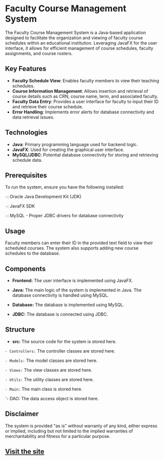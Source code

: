 # Faculty Course Management System

The Faculty Course Management System is a Java-based application designed to facilitate the organization and viewing of faculty course schedules within an educational institution. Leveraging JavaFX for the user interface, it allows for efficient management of course schedules, faculty assignments, and course rosters.

## Key Features

- **Faculty Schedule View**: Enables faculty members to view their teaching schedules.
- **Course Information Management**: Allows insertion and retrieval of course details such as CRN, course name, term, and associated faculty.
- **Faculty Data Entry**: Provides a user interface for faculty to input their ID and retrieve their course schedule.
- **Error Handling**: Implements error alerts for database connectivity and data retrieval issues.

## Technologies

- **Java**: Primary programming language used for backend logic.
- **JavaFX**: Used for creating the graphical user interface.
- **MySQL/JDBC**: Potential database connectivity for storing and retrieving schedule data.

## Prerequisites

To run the system, ensure you have the following installed:

`-`: Oracle Java Development Kit (JDK)

`-`: JavaFX SDK

`-`: MySQL - Proper JDBC drivers for database connectivity

## Usage

Faculty members can enter their ID in the provided text field to view their scheduled courses. The system also supports adding new course schedules to the database.

## Components

- **Frontend:** The user interface is implemented using JavaFX.

- **Java:** The main logic of the system is implemented in Java. The database connectivity is handled using MySQL.

- **Database:** The database is implemented using MySQL.

- **JDBC:** The database is connected using JDBC.

## Structure

- **src:** The source code for the system is stored here.

`- Controllers:` The controller classes are stored here.

`- Models:` The model classes are stored here.

`- Views:` The view classes are stored here.

`- Utils:` The utility classes are stored here.

`- Main:` The main class is stored here.

`- DAO: The data access object is stored here.

## Disclaimer

The system is provided "as is" without warranty of any kind, either express or implied, including but not limited to the implied warranties of merchantability and fitness for a particular purpose.

## <a href="https://danielsilva010.github.io/MDCsys-withDB">Visit the site</a>

